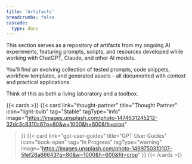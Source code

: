 ```yaml
---
title: 'Artifacts'
breadcrumbs: false
cascade:
  type: docs
---
```


This section serves as a repository of artifacts from my ongoing AI experiments, featuring prompts, scripts, and resources developed while working with ChatGPT, Claude, and other AI models.

You'll find an evolving collection of tested prompts, code snippets, workflow templates, and generated assets - all documented with context and practical applications.

Think of this as both a living laboratory and a toolbox.

{{< cards >}}
  {{< card 
    link="thought-partner" 
    title="Thought Partner" 
    icon="light-bulb" 
    tag="Stable"
    tagType="info"
    image="https://images.unsplash.com/photo-1474631245212-32dc3c8310c6?q=80&w=1000&h=600&fit=crop"
  >}}
  {{< card 
    link="gpt-user-guides" 
    title="GPT User Guides" 
    icon="book-open" 
    tag="In Progress"
    tagType="warning"
    image="https://images.unsplash.com/photo-1499750310107-5fef28a66643?q=80&w=1000&h=600&fit=crop"
  >}}
{{< /cards >}}